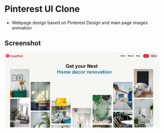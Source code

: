# Pinterest UI Clone
* Webpage design based on Pinterest Design and main page images animation


## Screenshot
![Screenshot](Screenshot.png)
